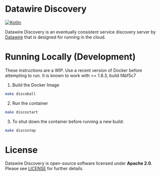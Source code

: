 # Datawire Discovery

[![Kotlin](https://img.shields.io/badge/Kotlin-1.0.2-blue.svg)](https://kotlinlang.org/)

Datawire Discovery is an eventually consistent service discovery server by [Datawire](https://datawire.io) that is designed for running in the cloud.

# Running Locally (Development)

These instructions are a WIP. Use a recent version of Docker before attempting to run. It is known to work with >= 1.8.3, build f4bf5c7

1. Build the Docker Image

```bash
make discoball
```

2. Run the container

```bash
make discostart
```

3. To shut down the container before running a new build:

```bash
make discostop
```

# License

Datawire Discovery is open-source software licensed under **Apache 2.0**. Please see [LICENSE](LICENSE) for further details.
